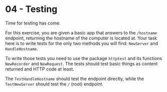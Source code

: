 # 04 - Testing

Time for testing has come.

For this exercise, you are given a basic app that answers to the `/hostname`
endpoint, returning the hostname of the computer is located at. Your task here is
to write tests for the only two methods you will find: `NewServer` and `HandleHostname`.

To write those tests you need to use the package `httptest` and its functions
`NewRecorder` and `NewRequest`. The tests should test basic things as content
returned and HTTP code at least.

The `TestHandleHostname` should test the endpoint directly, while the
`TestNewServer` should test the `/` (root) endpoint.
